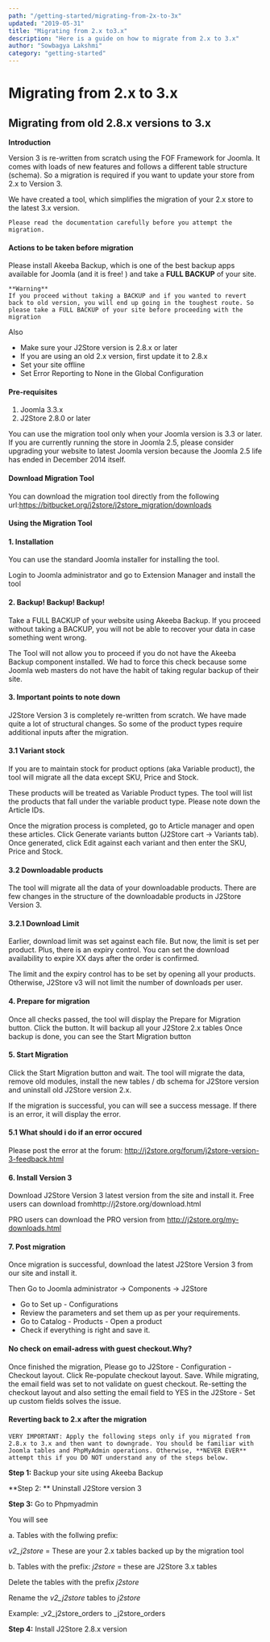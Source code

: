 ```yaml
---
path: "/getting-started/migrating-from-2x-to-3x"
updated: "2019-05-31"
title: "Migrating from 2.x to3.x"
description: "Here is a guide on how to migrate from 2.x to 3.x"
author: "Sowbagya Lakshmi"
category: "getting-started"
---
```

# **Migrating from 2.x to 3.x**

## **Migrating from old 2.8.x versions to 3.x**

**Introduction**

Version 3 is re-written from scratch using the FOF Framework for Joomla. It comes with loads of new features and follows a different table structure (schema). So a migration is required if you want to update your store from 2.x to Version 3.

We have created a tool, which simplifies the migration of your 2.x store to the latest 3.x version.

    Please read the documentation carefully before you attempt the migration.
#### **Actions to be taken before migration**

Please install Akeeba Backup, which is one of the best backup apps available for Joomla (and it is free! ) and take a **FULL BACKUP** of your site.

    **Warning**
    If you proceed without taking a BACKUP and if you wanted to revert back to old version, you will end up going in the toughest route. So please take a FULL BACKUP of your site before proceeding with the migration

Also

* Make sure your J2Store version is 2.8.x or later
* If you are using an old 2.x version, first update it to 2.8.x
* Set your site offline
* Set Error Reporting to None in the Global Configuration


#### **Pre-requisites**

1. Joomla 3.3.x
2. J2Store 2.8.0 or later

You can use the migration tool only when your Joomla version is 3.3 or later. If you are currently running the store in Joomla 2.5, please consider upgrading your website to latest Joomla version because the Joomla 2.5 life has ended in December 2014 itself.

#### **Download Migration Tool**

You can download the migration tool directly from the following url:https://bitbucket.org/j2store/j2store_migration/downloads

#### **Using the Migration Tool**

#### **1. Installation**

You can use the standard Joomla installer for installing the tool.

Login to Joomla administrator and go to Extension Manager and install the tool


#### **2. Backup! Backup! Backup!**

Take a FULL BACKUP of your website using Akeeba Backup. If you proceed without taking a BACKUP, you will not be able to recover your data in case something went wrong.

The Tool will not allow you to proceed if you do not have the Akeeba Backup component installed. We had to force this check because some Joomla web masters do not have the habit of taking regular backup of their site.


#### **3. Important points to note down**

J2Store Version 3 is completely re-written from scratch. We have made quite a lot of structural changes. So some of the product types require additional inputs after the migration.


#### **3.1 Variant stock**

If you are to maintain stock for product options (aka Variable product), the tool will migrate all the data except SKU, Price and Stock.

These products will be treated as Variable Product types. The tool will list the products that fall under the variable product type. Please note down the Article IDs.

Once the migration process is completed, go to Article manager and open these articles. Click Generate variants button (J2Store cart -> Variants tab). Once generated, click Edit against each variant and then enter the SKU, Price and Stock.


#### **3.2 Downloadable products**

The tool will migrate all the data of your downloadable products. There are few changes in the structure of the downloadable products in J2Store Version 3.


#### **3.2.1 Download Limit**

Earlier, download limit was set against each file. But now, the limit is set per product. Plus, there is an expiry control. You can set the download availability to expire XX days after the order is confirmed.

The limit and the expiry control has to be set by opening all your products. Otherwise, J2Store v3 will not limit the number of downloads per user.


#### **4. Prepare for migration**

Once all checks passed, the tool will display the Prepare for Migration button. Click the button. It will backup all your J2Store 2.x tables Once backup is done, you can see the Start Migration button


#### **5. Start Migration**

Click the Start Migration button and wait. The tool will migrate the data, remove old modules, install the new tables / db schema for J2Store version and uninstall old J2Store version 2.x.

If the migration is successful, you can will see a success message. If there is an error, it will display the error.


#### **5.1 What should i do if an error occured**

Please post the error at the forum: http://j2store.org/forum/j2store-version-3-feedback.html


#### **6. Install Version 3**

Download J2Store Version 3 latest version from the site and install it. Free users can download fromhttp://j2store.org/download.html

PRO users can download the PRO version from http://j2store.org/my-downloads.html

#### **7. Post migration**

Once migration is successful, download the latest J2Store Version 3 from our site and install it.

Then Go to Joomla administrator -> Components -> J2Store

*   Go to Set up - Configurations
*   Review the parameters and set them up as per your requirements.
*   Go to Catalog - Products - Open a product
*   Check if everything is right and save it.


#### **No check on email-adress with guest checkout.Why?**

   Once finished the migration, Please go to J2Store - Configuration -Checkout layout. Click Re-populate checkout layout. Save. While migrating, the email field was set to not validate on guest checkout. Re-setting the checkout layout and also setting the email field to YES in the J2Store - Set up custom fields solves the issue.

#### **Reverting back to 2.x after the migration**

    VERY IMPORTANT: Apply the following steps only if you migrated from 2.8.x to 3.x and then want to downgrade. You should be familiar with Joomla tables and PhpMyAdmin operations. Otherwise, **NEVER EVER** attempt this if you DO NOT understand any of the steps below.

**Step 1:** Backup your site using Akeeba Backup

**Step 2: ** Uninstall J2Store version 3

**Step 3:** Go to Phpmyadmin

You will see

a. Tables with the follwing prefix:

_v2_j2store_ = These are your 2.x tables backed up by the migration tool

b. Tables with the prefix: _j2store_ = these are J2Store 3.x tables

Delete the tables with the prefix _j2store_

Rename the _v2_j2store_ tables to _j2store_

Example: _v2_j2store_orders to _j2store_orders

**Step 4:** Install J2Store 2.8.x version


